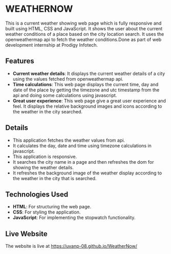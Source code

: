 # WEATHERNOW
This is a current weather showing web page which is fully responsive and built using HTML, CSS and JavaScript. It shows the user about the current weather conditions of a place based on the city location search. It uses the openweathermap api to fetch the weather conditions.Done as part of web development internship at Prodigy Infotech.

## Features
- **Current weather details**: It displays the current weather details of a city using the values fetched from openweathermap api.
- **Time calculations**: This web page displays the current time, day and date of the place by getting the timezone and utc timestamp from the api and doing some calculations using javascript.
- **Great user experience**: This web page give a great user experience and feel. It displays the relative background images and icons according to the weather in the city searched.

## Details
- This application fetches the weather values from api.
- It calculates the day, date and time using timezone calculations in javascript.
- This application is responsive.
- It searches the city name in a page and then refreshes the dom for showing the weather details.
- It refreshes the background image of the weather display according to the weather in the city that is searched.

## Technologies Used

- **HTML**: For structuring the web page.
- **CSS**: For styling the application.
- **JavaScript**: For implementing the stopwatch functionality.

## Live Website
The website is live at https://uvanp-08.github.io/WeatherNow/
